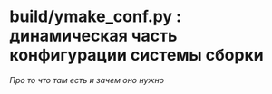 # build/ymake_conf.py : динамическая часть конфигурации системы сборки

*Про то что там есть и зачем оно нужно*